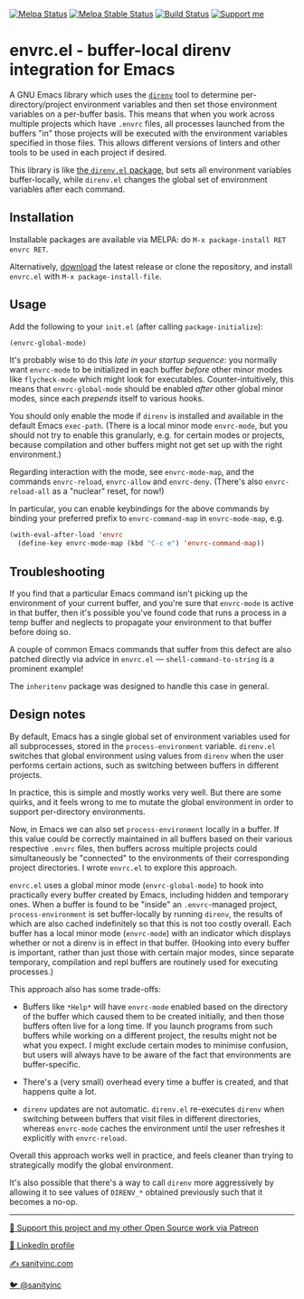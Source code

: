 [![Melpa Status](http://melpa.org/packages/envrc-badge.svg)](https://melpa.org/#/envrc)
[![Melpa Stable Status](http://stable.melpa.org/packages/envrc-badge.svg)](http://stable.melpa.org/#/envrc)
[![Build Status](https://github.com/purcell/envrc/actions/workflows/test.yml/badge.svg)](https://github.com/purcell/envrc/actions/workflows/test.yml)
<a href="https://www.patreon.com/sanityinc"><img alt="Support me" src="https://img.shields.io/badge/Support%20Me-%F0%9F%92%97-ff69b4.svg"></a>

# envrc.el - buffer-local direnv integration for Emacs

A GNU Emacs library which uses the [`direnv`](https://direnv.net/) tool
to determine per-directory/project environment variables and then set
those environment variables on a per-buffer basis. This means that when you
work across multiple projects which have `.envrc` files, all processes
launched from the buffers "in" those projects will be executed with
the environment variables specified in those files. This allows
different versions of linters and other tools to be used in each
project if desired.

This library is like [the `direnv.el`
package](https://github.com/wbolster/emacs-direnv), but sets all
environment variables buffer-locally, while `direnv.el` changes
the global set of environment variables after each command.

## Installation

Installable packages are available via MELPA: do
`M-x package-install RET envrc RET`.

Alternatively, [download][]
the latest release or clone the repository, and install
`envrc.el` with `M-x package-install-file`.

## Usage

Add the following to your `init.el` (after calling `package-initialize`):

```el
(envrc-global-mode)
```

It's probably wise to do this *late in your startup sequence*: you
normally want `envrc-mode` to be initialized in each buffer *before*
other minor modes like `flycheck-mode` which might look for
executables. Counter-intuitively, this means that `envrc-global-mode`
should be enabled *after* other global minor modes, since each
_prepends_ itself to various hooks.

You should only enable the mode if `direnv` is installed and available
in the default Emacs `exec-path`. (There is a local minor mode
`envrc-mode`, but you should not try to enable this granularly,
e.g. for certain modes or projects, because compilation and other
buffers might not get set up with the right environment.)

Regarding interaction with the mode, see `envrc-mode-map`, and the
commands `envrc-reload`, `envrc-allow` and `envrc-deny`. (There's also
`envrc-reload-all` as a "nuclear" reset, for now!)

In particular, you can enable keybindings for the above commands by
binding your preferred prefix to `envrc-command-map` in
`envrc-mode-map`, e.g.

```el
(with-eval-after-load 'envrc
  (define-key envrc-mode-map (kbd "C-c e") 'envrc-command-map))
```

## Troubleshooting

If you find that a particular Emacs command isn't picking up the
environment of your current buffer, and you're sure that `envrc-mode`
is active in that buffer, then it's possible you've found code that
runs a process in a temp buffer and neglects to propagate your
environment to that buffer before doing so.

A couple of common Emacs commands that suffer from this defect are also
patched directly via advice in `envrc.el` — `shell-command-to-string`
is a prominent example!

The `inheritenv` package was designed to handle this case in general.

## Design notes

By default, Emacs has a single global set of environment variables
used for all subprocesses, stored in the `process-environment`
variable. `direnv.el` switches that global environment using values
from `direnv` when the user performs certain actions, such as
switching between buffers in different projects.

In practice, this is simple and mostly works very well. But there are
some quirks, and it feels wrong to me to mutate the global environment
in order to support per-directory environments.

Now, in Emacs we can also set `process-environment` locally in a
buffer. If this value could be correctly maintained in all buffers
based on their various respective `.envrc` files, then buffers across
multiple projects could simultaneously be "connected" to the
environments of their corresponding project directories. I wrote
`envrc.el` to explore this approach.

`envrc.el` uses a global minor mode (`envrc-global-mode`) to hook into
practically every buffer created by Emacs, including hidden and
temporary ones. When a buffer is found to be "inside" an
`.envrc`-managed project, `process-environment` is set buffer-locally
by running `direnv`, the results of which are also cached indefinitely
so that this is not too costly overall. Each buffer has a local minor
mode (`envrc-mode`) with an indicator which displays whether or not a
direnv is in effect in that buffer. (Hooking into every buffer is
important, rather than just those with certain major modes, since
separate temporary, compilation and repl buffers are routinely used
for executing processes.)

This approach also has some trade-offs:

* Buffers like `*Help*` will have `envrc-mode` enabled based on the
  directory of the buffer which caused them to be created initially,
  and then those buffers often live for a long time. If you launch
  programs from such buffers while working on a different project, the
  results might not be what you expect. I might exclude certain modes
  to minimise confusion, but users will always have to be aware of the
  fact that environments are buffer-specific.

* There's a (very small) overhead every time a buffer is created, and
  that happens quite a lot.

* `direnv` updates are not automatic. `direnv.el` re-executes `direnv`
  when switching between buffers that visit files in different
  directories, whereas `envrc-mode` caches the environment until the
  user refreshes it explicitly with `envrc-reload`.

Overall this approach works well in practice, and feels cleaner than
trying to strategically modify the global environment.

It's also possible that there's a way to call `direnv` more
aggressively by allowing it to see values of `DIRENV_*` obtained
previously such that it becomes a no-op.



[download]: https://github.com/purcell/envrc/tags


<hr>


[💝 Support this project and my other Open Source work via Patreon](https://www.patreon.com/sanityinc)

[💼 LinkedIn profile](https://uk.linkedin.com/in/stevepurcell)

[✍ sanityinc.com](http://www.sanityinc.com/)

[🐦 @sanityinc](https://twitter.com/sanityinc)
